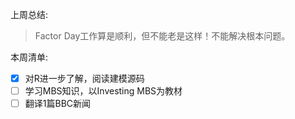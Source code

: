上周总结:

> Factor Day工作算是顺利，但不能老是这样！不能解决根本问题。

本周清单:

- [x] 对R进一步了解，阅读建模源码
- [ ] 学习MBS知识，以Investing MBS为教材
- [ ] 翻译1篇BBC新闻

